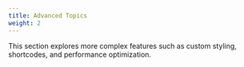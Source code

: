 ```yaml
---
title: Advanced Topics
weight: 2
---
```


This section explores more complex features such as custom styling, shortcodes, and performance optimization.
